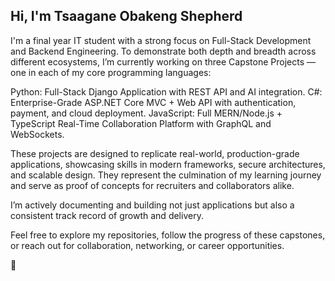 ## Hi, I'm Tsaagane Obakeng Shepherd

I'm a final year IT student with a strong focus on Full-Stack Development and Backend Engineering. To demonstrate both depth and breadth across different ecosystems, I’m currently working on three Capstone Projects — one in each of my core programming languages:

  Python: Full-Stack Django Application with REST API and AI integration.
  C#: Enterprise-Grade ASP.NET Core MVC + Web API with authentication, payment, and cloud deployment.
  JavaScript: Full MERN/Node.js + TypeScript Real-Time Collaboration Platform with GraphQL and WebSockets.

These projects are designed to replicate real-world, production-grade applications, showcasing skills in modern frameworks, secure architectures, and scalable design. They represent the culmination of my learning journey and serve as proof of concepts for recruiters and collaborators alike.

I’m actively documenting and building not just applications but also a consistent track record of growth and delivery.

Feel free to explore my repositories, follow the progress of these capstones, or reach out for collaboration, networking, or career opportunities.

🙂
